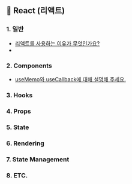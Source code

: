 ## 🧿 React (리액트)

### 1. 일반
- [리액트를 사용하는 이유가 무엇인가요?](https://github.com/dev-junehee/front-interview-questions-archive/blob/main/React/%EB%A6%AC%EC%95%A1%ED%8A%B8%EB%A5%BC%20%EC%82%AC%EC%9A%A9%ED%95%98%EB%8A%94%20%EC%9D%B4%EC%9C%A0%EB%8A%94%20%EB%AC%B4%EC%97%87%EC%9D%B8%EA%B0%80%EC%9A%94%3F.md)
- 

### 2. Components
- [useMemo와 useCallback에 대해 설명해 주세요.](https://github.com/dev-junehee/front-interview-questions-archive/blob/main/React/useMemo%EC%99%80%20useCallback%EC%97%90%20%EB%8C%80%ED%95%B4%20%EC%84%A4%EB%AA%85%ED%95%B4%20%EC%A3%BC%EC%84%B8%EC%9A%94.md)

### 3. Hooks

### 4. Props

### 5. State

### 6. Rendering

### 7. State Management

### 8. ETC.
